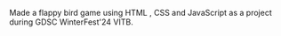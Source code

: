 Made a flappy bird game using HTML , CSS and JavaScript as a project during GDSC WinterFest'24 VITB.

